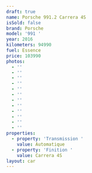 ```yaml
---
draft: true
name: Porsche 991.2 Carrera 4S
isSold: false
brand: Porsche
model: '991 '
year: 2016
kilometers: 94990
fuel: Essence
price: 103990
photos:
  - ''
  - ''
  - ''
  - ''
  - ''
  - ''
  - ''
  - ''
  - ''
  - ''
  - ''
  - ''
properties:
  - property: 'Transmission '
    value: Automatique
  - property: 'Finition '
    value: Carrera 4S
layout: car
---
```


